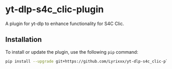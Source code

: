 # yt-dlp-s4c_clic-plugin

A plugin for yt-dlp to enhance functionality for S4C Clic.

## Installation

To install or update the plugin, use the following `pip` command:

```bash
pip install --upgrade git+https://github.com/Lyrixxx/yt-dlp-s4c_clic-plugin.git
```